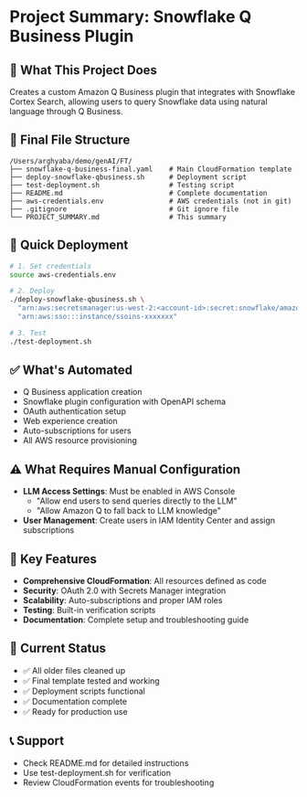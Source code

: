 # Project Summary: Snowflake Q Business Plugin

## 🎯 **What This Project Does**
Creates a custom Amazon Q Business plugin that integrates with Snowflake Cortex Search, allowing users to query Snowflake data using natural language through Q Business.

## 📁 **Final File Structure**
```
/Users/arghyaba/demo/genAI/FT/
├── snowflake-q-business-final.yaml    # Main CloudFormation template
├── deploy-snowflake-qbusiness.sh      # Deployment script
├── test-deployment.sh                 # Testing script
├── README.md                          # Complete documentation
├── aws-credentials.env                # AWS credentials (not in git)
├── .gitignore                         # Git ignore file
└── PROJECT_SUMMARY.md                 # This summary
```

## 🚀 **Quick Deployment**
```bash
# 1. Set credentials
source aws-credentials.env

# 2. Deploy
./deploy-snowflake-qbusiness.sh \
  "arn:aws:secretsmanager:us-west-2:<account-id>:secret:snowflake/amazon-q-oauth-UKe0dC" \
  "arn:aws:sso:::instance/ssoins-xxxxxxx"

# 3. Test
./test-deployment.sh
```

## ✅ **What's Automated**
- Q Business application creation
- Snowflake plugin configuration with OpenAPI schema
- OAuth authentication setup
- Web experience creation
- Auto-subscriptions for users
- All AWS resource provisioning

## ⚠️ **What Requires Manual Configuration**
- **LLM Access Settings**: Must be enabled in AWS Console
  - "Allow end users to send queries directly to the LLM"
  - "Allow Amazon Q to fall back to LLM knowledge"
- **User Management**: Create users in IAM Identity Center and assign subscriptions

## 🔧 **Key Features**
- **Comprehensive CloudFormation**: All resources defined as code
- **Security**: OAuth 2.0 with Secrets Manager integration
- **Scalability**: Auto-subscriptions and proper IAM roles
- **Testing**: Built-in verification scripts
- **Documentation**: Complete setup and troubleshooting guide

## 🎉 **Current Status**
- ✅ All older files cleaned up
- ✅ Final template tested and working
- ✅ Deployment scripts functional
- ✅ Documentation complete
- ✅ Ready for production use

## 📞 **Support**
- Check README.md for detailed instructions
- Use test-deployment.sh for verification
- Review CloudFormation events for troubleshooting
